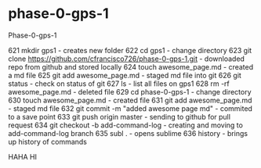 # phase-0-gps-1
Phase-0-gps-1

  621  mkdir gps1 - creates new folder 
  622  cd gps1 - change directory 
  623  git clone https://github.com/cfrancisco726/phase-0-gps-1.git - downloaded repo from github and stored locally
  624  touch awesome_page.md - created a md file
  625  git add awesome_page.md - staged md file into git
  626  git status - check on status of git 
  627  ls - list all files on gps1
  628  rm -rf awesome_page.md - deleted file 
  629  cd phase-0-gps-1 - change directory 
  630  touch awesome_page.md - created file
  631  git add awesome_page.md - staged md file
  632  git commit -m "added awesome page md" - commited to a save point
  633  git push origin master - sending to github for pull request 
  634  git checkout -b add-command-log - creating and moving to add-command-log branch 
  635  subl . - opens sublime 
  636  history - brings up history of commands

HAHA HI